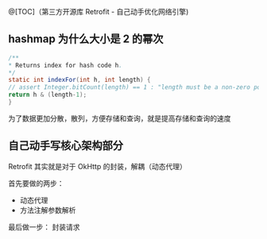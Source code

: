 @[TOC]（第三方开源库 Retrofit - 自己动手优化网络引擎)

## hashmap 为什么大小是 2 的幂次  

``` java
/**
* Returns index for hash code h.
*/
static int indexFor(int h, int length) {
// assert Integer.bitCount(length) == 1 : "length must be a non-zero power of 2";
return h & (length-1);
}
```

为了数据更加分散，散列，方便存储和查询，就是提高存储和查询的速度


## 自己动手写核心架构部分


Retrofit 其实就是对于 OkHttp 的封装，解耦（动态代理）  

首先要做的两步：
- 动态代理  
- 方法注解参数解析


最后做一步： 封装请求
















































































​     


